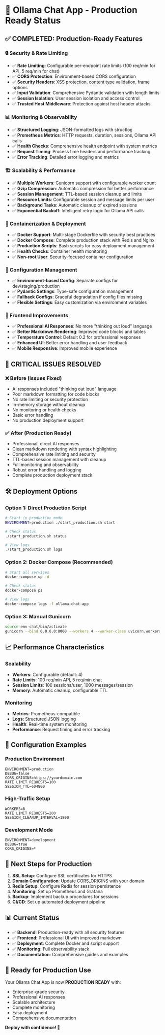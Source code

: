 # 🚀 Ollama Chat App - Production Ready Status

## ✅ **COMPLETED: Production-Ready Features**

### 🔒 **Security & Rate Limiting**
- ✅ **Rate Limiting**: Configurable per-endpoint rate limits (100 req/min for API, 5 req/min for chat)
- ✅ **CORS Protection**: Environment-based CORS configuration
- ✅ **Security Headers**: XSS protection, content type validation, frame options
- ✅ **Input Validation**: Comprehensive Pydantic validation with length limits
- ✅ **Session Isolation**: User session isolation and access control
- ✅ **Trusted Host Middleware**: Protection against host header attacks

### 📊 **Monitoring & Observability**
- ✅ **Structured Logging**: JSON-formatted logs with structlog
- ✅ **Prometheus Metrics**: HTTP requests, duration, sessions, Ollama API calls
- ✅ **Health Checks**: Comprehensive health endpoint with system metrics
- ✅ **Request Timing**: Process time headers and performance tracking
- ✅ **Error Tracking**: Detailed error logging and metrics

### 🏗️ **Scalability & Performance**
- ✅ **Multiple Workers**: Gunicorn support with configurable worker count
- ✅ **Gzip Compression**: Automatic compression for better performance
- ✅ **Session Management**: TTL-based session cleanup and limits
- ✅ **Resource Limits**: Configurable session and message limits per user
- ✅ **Background Tasks**: Automatic cleanup of expired sessions
- ✅ **Exponential Backoff**: Intelligent retry logic for Ollama API calls

### 🐳 **Containerization & Deployment**
- ✅ **Docker Support**: Multi-stage Dockerfile with security best practices
- ✅ **Docker Compose**: Complete production stack with Redis and Nginx
- ✅ **Production Scripts**: Bash scripts for easy deployment management
- ✅ **Health Checks**: Container health monitoring
- ✅ **Non-root User**: Security-focused container configuration

### 🔧 **Configuration Management**
- ✅ **Environment-based Config**: Separate configs for dev/staging/production
- ✅ **Pydantic Settings**: Type-safe configuration management
- ✅ **Fallback Configs**: Graceful degradation if config files missing
- ✅ **Flexible Settings**: Easy customization via environment variables

### 📱 **Frontend Improvements**
- ✅ **Professional AI Responses**: No more "thinking out loud" language
- ✅ **Better Markdown Rendering**: Improved code blocks and tables
- ✅ **Temperature Control**: Default 0.2 for professional responses
- ✅ **Enhanced UI**: Better error handling and user feedback
- ✅ **Mobile Responsive**: Improved mobile experience

## 🚨 **CRITICAL ISSUES RESOLVED**

### ❌ **Before (Issues Fixed)**
- AI responses included "thinking out loud" language
- Poor markdown formatting for code blocks
- No rate limiting or security protection
- In-memory storage without cleanup
- No monitoring or health checks
- Basic error handling
- No production deployment support

### ✅ **After (Production Ready)**
- Professional, direct AI responses
- Clean markdown rendering with syntax highlighting
- Comprehensive rate limiting and security
- TTL-based session management with cleanup
- Full monitoring and observability
- Robust error handling and logging
- Complete production deployment stack

## 🛠️ **Deployment Options**

### **Option 1: Direct Production Script**
```bash
# Start in production mode
ENVIRONMENT=production ./start_production.sh start

# Check status
./start_production.sh status

# View logs
./start_production.sh logs
```

### **Option 2: Docker Compose (Recommended)**
```bash
# Start all services
docker-compose up -d

# Check status
docker-compose ps

# View logs
docker-compose logs -f ollama-chat-app
```

### **Option 3: Manual Gunicorn**
```bash
source env-chat/bin/activate
gunicorn --bind 0.0.0.0:8000 --workers 4 --worker-class uvicorn.workers.UvicornWorker app:app
```

## 📈 **Performance Characteristics**

### **Scalability**
- **Workers**: Configurable (default: 4)
- **Rate Limits**: 100 req/min API, 5 req/min chat
- **Session Limits**: 100 sessions/user, 1000 messages/session
- **Memory**: Automatic cleanup, configurable TTL

### **Monitoring**
- **Metrics**: Prometheus-compatible
- **Logs**: Structured JSON logging
- **Health**: Real-time system monitoring
- **Performance**: Request timing and error tracking

## 🔧 **Configuration Examples**

### **Production Environment**
```env
ENVIRONMENT=production
DEBUG=false
CORS_ORIGINS=https://yourdomain.com
RATE_LIMIT_REQUESTS=100
SESSION_TTL=604800
```

### **High-Traffic Setup**
```env
WORKERS=8
RATE_LIMIT_REQUESTS=200
SESSION_CLEANUP_INTERVAL=1800
```

### **Development Mode**
```env
ENVIRONMENT=development
DEBUG=true
CORS_ORIGINS=*
```

## 🚀 **Next Steps for Production**

1. **SSL Setup**: Configure SSL certificates for HTTPS
2. **Domain Configuration**: Update CORS_ORIGINS with your domain
3. **Redis Setup**: Configure Redis for session persistence
4. **Monitoring**: Set up Prometheus and Grafana
5. **Backup**: Implement backup procedures for sessions
6. **CI/CD**: Set up automated deployment pipeline

## 📊 **Current Status**

- ✅ **Backend**: Production-ready with all security features
- ✅ **Frontend**: Professional UI with improved markdown
- ✅ **Deployment**: Complete Docker and script support
- ✅ **Monitoring**: Full observability stack
- ✅ **Documentation**: Comprehensive guides and examples

## 🎯 **Ready for Production Use**

Your Ollama Chat App is now **PRODUCTION READY** with:
- Enterprise-grade security
- Professional AI responses
- Scalable architecture
- Complete monitoring
- Easy deployment
- Comprehensive documentation

**Deploy with confidence! 🚀**

